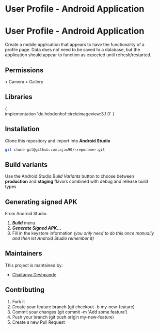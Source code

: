 # User Profile - Android Application

<h1>User Profile - Android Application</h1>
Create a mobile application that appears to have the functionality of a profile page. Data does not need to be saved to a database, but the application should appear to function as expected until refresh/restarted.

<h2>Permissions</h2>
•	Camera
•	Gallery

<h2>Libraries</h2>
{<br/>
implementation 'de.hdodenhof:circleimageview:3.1.0'
}

## Installation
Clone this repository and import into **Android Studio**
```bash
git clone git@github.com:ajax90/<reponame>.git
```

## Build variants
Use the Android Studio *Build Variants* button to choose between **production** and **staging** flavors combined with debug and release build types


## Generating signed APK
From Android Studio:
1. ***Build*** menu
2. ***Generate Signed APK...***
3. Fill in the keystore information *(you only need to do this once manually and then let Android Studio remember it)*

## Maintainers
This project is mantained by:
* [Chaitanya Deshpande](http://github.com/ajax90)


## Contributing

1. Fork it
2. Create your feature branch (git checkout -b my-new-feature)
3. Commit your changes (git commit -m 'Add some feature')
4. Push your branch (git push origin my-new-feature)
5. Create a new Pull Request
